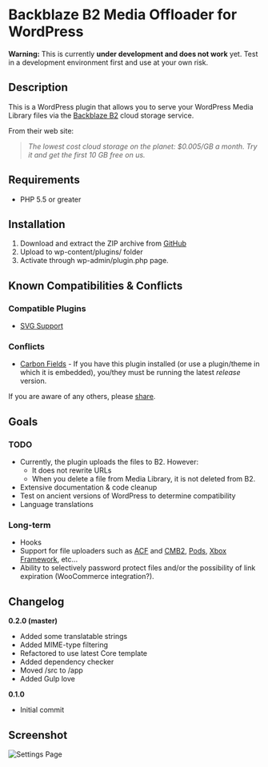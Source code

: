 # Backblaze B2 Media Offloader for WordPress

**Warning:** This is currently **under development and does not work** yet. Test in a development environment first and use at your own risk.

## Description

This is a WordPress plugin that allows you to serve your WordPress Media Library files via the [Backblaze B2](https://www.backblaze.com/b2/cloud-storage.html#af9kre) cloud storage service.

From their web site:

> *The lowest cost cloud storage on the planet: $0.005/GB a month. Try it and get the first 10 GB free on us.*

## Requirements

* PHP 5.5 or greater

## Installation

1. Download and extract the ZIP archive from [GitHub](https://github.com/dmhendricks/backblaze-media-offloader)
2. Upload to wp-content/plugins/ folder
3. Activate through wp-admin/plugin.php page.

## Known Compatibilities & Conflicts

### Compatible Plugins

* [SVG Support](https://wordpress.org/plugins/svg-support/)

### Conflicts

* [Carbon Fields](https://wordpress.org/plugins/carbon-fields/) - If you have this plugin installed (or use a plugin/theme in which it is embedded), you/they must be running the latest _release_ version.

If you are aware of any others, please [share](https://github.com/dmhendricks/backblaze-media-offloader/issues).

## Goals

### TODO

* Currently, the plugin uploads the files to B2. However:
	* It does not rewrite URLs
	* When you delete a file from Media Library, it is not deleted from B2.
 * Extensive documentation & code cleanup
 * Test on ancient versions of WordPress to determine compatibility
 * Language translations

### Long-term

* Hooks
* Support for file uploaders such as [ACF](https://www.advancedcustomfields.com/) and [CMB2](https://wordpress.org/plugins/cmb2/), [Pods](https://wordpress.org/plugins/pods/), [Xbox Framework](https://codecanyon.net/item/xbox-framework-create-meta-boxes-theme-options-admin-pages-for-wordpress/19250995), etc...
* Ability to selectively password protect files and/or the possibility of link expiration (WooCommerce integration?).

## Changelog

**0.2.0 (master)**
* Added some translatable strings
* Added MIME-type filtering
* Refactored to use latest Core template
* Added dependency checker
* Moved /src to /app
* Added Gulp love

**0.1.0**
* Initial commit

## Screenshot

![Settings Page](https://raw.githubusercontent.com/dmhendricks/backblaze-media-offloader/master/assets/screenshot-1.png "Settings Page")
